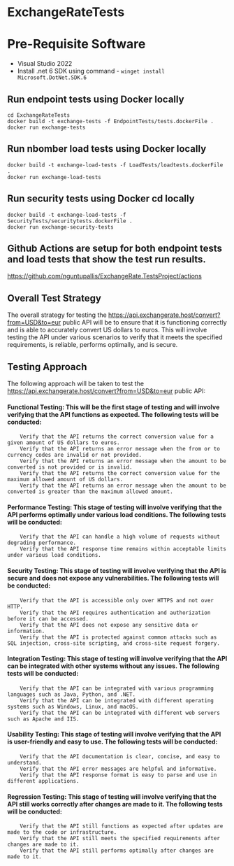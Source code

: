 # ExchangeRateTests

# Pre-Requisite Software
  * Visual Studio 2022
  * Install .net 6 SDK using command - ```winget install Microsoft.DotNet.SDK.6```

## Run endpoint tests using Docker locally

    cd ExchangeRateTests
    docker build -t exchange-tests -f EndpointTests/tests.dockerFile .
    docker run exchange-tests

## Run nbomber load tests using Docker locally

    docker build -t exchange-load-tests -f LoadTests/loadtests.dockerFile .
    docker run exchange-load-tests
    
## Run security tests using Docker cd locally

    docker build -t exchange-load-tests -f SecurityTests/securitytests.dockerFile .
    docker run exchange-security-tests   

## Github Actions are setup for both endpoint tests and load tests that show the test run results.

   https://github.com/nguntupallis/ExchangeRate.TestsProject/actions
  
   
## Overall Test Strategy

The overall strategy for testing the https://api.exchangerate.host/convert?from=USD&to=eur public API will be to ensure that it is functioning correctly and is     able to accurately convert US dollars to euros. This will involve testing the API under various scenarios to verify that it meets the specified requirements, is reliable, performs optimally, and is secure.

## Testing Approach
      
The following approach will be taken to test the https://api.exchangerate.host/convert?from=USD&to=eur public API:

  #### Functional Testing: This will be the first stage of testing and will involve verifying that the API functions as expected. The following tests will be conducted:
        Verify that the API returns the correct conversion value for a given amount of US dollars to euros.
        Verify that the API returns an error message when the from or to currency codes are invalid or not provided.
        Verify that the API returns an error message when the amount to be converted is not provided or is invalid.
        Verify that the API returns the correct conversion value for the maximum allowed amount of US dollars.
        Verify that the API returns an error message when the amount to be converted is greater than the maximum allowed amount.

  #### Performance Testing: This stage of testing will involve verifying that the API performs optimally under various load conditions. The following tests will be conducted:
        Verify that the API can handle a high volume of requests without degrading performance.
        Verify that the API response time remains within acceptable limits under various load conditions.

#### Security Testing: This stage of testing will involve verifying that the API is secure and does not expose any vulnerabilities. The following tests will be conducted:
        Verify that the API is accessible only over HTTPS and not over HTTP.
        Verify that the API requires authentication and authorization before it can be accessed.
        Verify that the API does not expose any sensitive data or information.
        Verify that the API is protected against common attacks such as SQL injection, cross-site scripting, and cross-site request forgery.

#### Integration Testing: This stage of testing will involve verifying that the API can be integrated with other systems without any issues. The following tests will be conducted:
        Verify that the API can be integrated with various programming languages such as Java, Python, and .NET.
        Verify that the API can be integrated with different operating systems such as Windows, Linux, and macOS.
        Verify that the API can be integrated with different web servers such as Apache and IIS.

#### Usability Testing: This stage of testing will involve verifying that the API is user-friendly and easy to use. The following tests will be conducted:
        Verify that the API documentation is clear, concise, and easy to understand.
        Verify that the API error messages are helpful and informative.
        Verify that the API response format is easy to parse and use in different applications.

#### Regression Testing: This stage of testing will involve verifying that the API still works correctly after changes are made to it. The following tests will be conducted:
        Verify that the API still functions as expected after updates are made to the code or infrastructure.
        Verify that the API still meets the specified requirements after changes are made to it.
        Verify that the API still performs optimally after changes are made to it.

